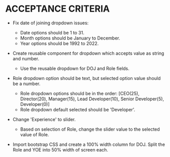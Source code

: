 # ACCEPTANCE CRITERIA

- Fix date of joining dropdown issues:

  - Date options should be 1 to 31.
  - Month options should be January to December.
  - Year options should be 1992 to 2022.

- Create reusable component for dropdown which accepts value as string and number.

  - Use the reusable dropdown for DOJ and Role fields.

- Role dropdown option should be text, but selected option value should be a number.

  - Role dropdown options should be in the order:
    [CEO(25), Director(20), Manager(15), Lead Developer(10), Senior Developer(5), Developer(0)]
  - Role dropdown default selected should be 'Developer'.

- Change 'Experience' to slider.

  - Based on selection of Role, change the slider value to the selected value of Role.

- Import bootstrap CSS and create a 100% width column for DOJ. Split the Role and YOE into 50% width of screen each.

